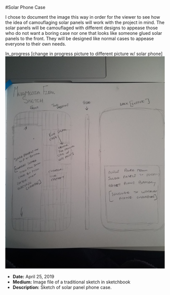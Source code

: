 #Solar Phone Case

I chose to document the image this way in order for the viewer to see how the idea of camouflaging solar panels will work with the project in mind. The solar panels will be camouflaged with different designs to appease those who do not want a boring case nor one that looks like someone glued solar panels to the front. They will be designed like normal cases to appease everyone to their own needs.

In_progress [change in progress picture to different picture w/ solar phone]
![progress pic](In_Progress.jpg)
- **Date:** April 25, 2019
- **Medium:** Image file of a traditional sketch in sketchbook
- **Description:** Sketch of solar panel phone case.
